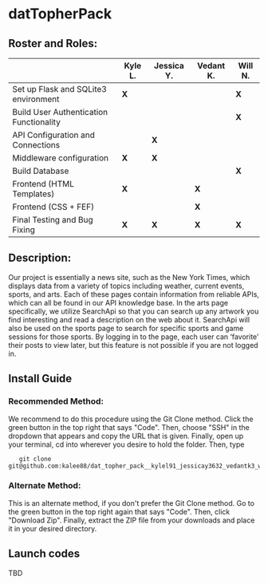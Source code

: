# datTopherPack
## Roster and Roles:  
|                                        | Kyle L.    | Jessica Y. |  Vedant K. | Will N.  |
| -------------------------------------- | ---------- | ---------- | ---------- | -------- |
| Set up Flask and SQLite3 environment   |    **X**   |            |            |   **X**  |
| Build User Authentication Functionality|            |            |            |   **X**  |
| API Configuration and Connections      |            |    **X**   |            |          |
| Middleware configuration               |    **X**   |    **X**   |            |          |
| Build Database                         |            |            |            |   **X**  |
| Frontend (HTML Templates)              |    **X**   |            |   **X**    |          |
| Frontend (CSS + FEF)                   |            |            |   **X**    |          |
| Final Testing and Bug Fixing           |    **X**   |    **X**   |   **X**    |   **X**  |
## Description:
Our project is essentially a news site, such as the New York Times, which displays data from a variety of topics including weather, current events, sports, and arts. Each of these pages contain information from reliable APIs, which can all be found in our API knowledge base. In the arts page specifically, we utilize SearchApi so that you can search up any artwork you find interesting and read a description on the web about it. SearchApi will also be used on the sports page to search for specific sports and game sessions for those sports. By logging in to the page, each user can ‘favorite’ their posts to view later, but this feature is not possible if you are not logged in. 
## Install Guide
### Recommended Method: 
We recommend to do this procedure using the Git Clone method. Click the green button in the top right that says "Code". Then, choose "SSH" in the dropdown that appears and copy the URL that is given. Finally, open up your terminal, cd into wherever you desire to hold the folder. Then, type 
```
   git clone git@github.com:kalee88/dat_topher_pack__kylel91_jessicay3632_vedantk3_willn2.git
```

### Alternate Method: 
This is an alternate method, if you don't prefer the Git Clone method. Go to the green button in the top right again that says "Code". Then, click "Download Zip". Finally, extract the ZIP file from your downloads and place it in your desired directory. 
## Launch codes
TBD
